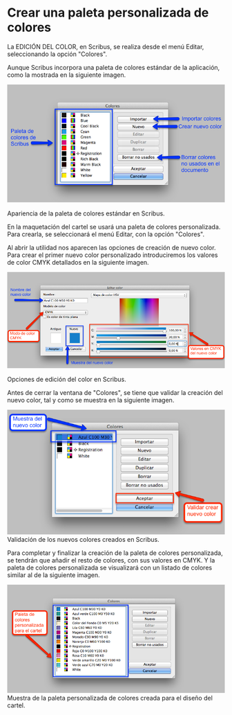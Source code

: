 
# Crear una paleta personalizada de colores

La EDICIÓN DEL COLOR, en Scribus, se realiza desde el menú Editar, seleccionando la opción "Colores".



Aunque Scribus incorpora una paleta de colores estándar de la aplicación, como la mostrada en la siguiente imagen.

![](img/paletacoloresnuevodocumento.png)


Apariencia de la paleta de colores estándar en Scribus.



En la maquetación del cartel se usará una paleta de colores personalizada. Para crearla, se seleccionará el menú Editar, con la opción "Colores". 



Al abrir la utilidad nos aparecen las opciones de creación de nuevo color. Para crear el primer nuevo color personalizado introduciremos los valores de color CMYK detallados en la siguiente imagen.

![](img/editarcolor.png)


Opciones de edición del color en Scribus.



Antes de cerrar la ventana de "Colores", se tiene que validar la creación del nuevo color, tal y como se muestra en la siguiente imagen.

![](img/validarcrearnuevocolor.png)
Validación de los nuevos colores creados en Scribus.



Para completar y finalizar la creación de la paleta de colores personalizada, se tendrán que añadir el resto de colores, con sus valores en CMYK. Y la paleta de colores personalizada se visualizará con un listado de colores similar al de la siguiente imagen.

![](img/paletapersonalizadacartel.png)
Muestra de la paleta personalizada de colores creada para el diseño del cartel.



